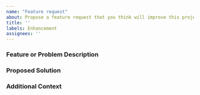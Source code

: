 ```yaml
---
name: "Feature request"
about: Propose a feature request that you think will improve this project
title: ''
labels: Enhancement
assignees: ''
---
```


### Feature or Problem Description

<!-- A clear and concise description of what the feature or problem is. -->

### Proposed Solution

<!-- How will it benefit the Apicurio Registry and its users? -->

### Additional Context

<!-- Add any other context like screenshots or mockups, if applicable. -->
